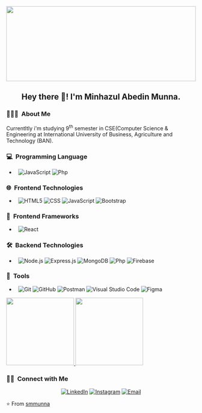 <img src="https://www.synergisticit.com/wp-content/uploads/2021/09/Dallas-Banner.jpg" width="100%" height="200">

<h2 align="center"> Hey there 👋! I'm Minhazul Abedin Munna.</h2>

<h3> 👨🏻‍💻 &nbsp;About Me </h3>
Currentltly i'm studying  9<sup>th</sup> semester in CSE(Computer Science & Engineering at International University of Business, Agriculture and Technology (BAN). 

<h3> 💻 &nbsp;Programming Language</h3>

-  &nbsp;
   ![JavaScript](https://img.shields.io/badge/-JavaScript-333333?style=flat&logo=javascript)
   ![Php](https://img.shields.io/badge/-Php-333333?style=flat&logo=php)
 
<h3> 🌐 &nbsp;Frontend Technologies</h3>

-  &nbsp;
  ![HTML5](https://img.shields.io/badge/-HTML5-333333?style=flat&logo=HTML5)
  ![CSS](https://img.shields.io/badge/-CSS-333333?style=flat&logo=CSS3&logoColor=1572B6)
  ![JavaScript](https://img.shields.io/badge/-JavaScript-333333?style=flat&logo=javascript)
  ![Bootstrap](https://img.shields.io/badge/-Bootstrap-333333?style=flat&logo=bootstrap&logoColor=563D7C)


<h3> 📶 &nbsp;Frontend Frameworks</h3>

-  &nbsp;
  ![React](https://img.shields.io/badge/-React-333333?style=flat&logo=react)

<h3> 🛠 &nbsp;Backend Technologies</h3>


   
-  &nbsp;
  ![Node.js](https://img.shields.io/badge/-Node.js-333333?style=flat&logo=node.js)
  ![Express.js](https://img.shields.io/badge/-Express-333333?style=flat&logo=express)
  ![MongoDB](https://img.shields.io/badge/-MongoDB-333333?style=flat&logo=mongodb)
  ![Php](https://img.shields.io/badge/-Php-333333?style=flat&logo=php)
  ![Firebase](https://img.shields.io/badge/-Firebase-333333?style=flat&logo=firebase)


<h3> 🔧 &nbsp;Tools</h3>

-  &nbsp;
   ![Git](https://img.shields.io/badge/-Git-333333?style=flat&logo=git)
  ![GitHub](https://img.shields.io/badge/-GitHub-333333?style=flat&logo=github)
  ![Postman](https://img.shields.io/badge/-Postman-333333?style=flat&logo=postman)
   ![Visual Studio Code](https://img.shields.io/badge/-Visual%20Studio%20Code-333333?style=flat&logo=visual-studio-code&logoColor=007ACC)
  ![Figma](https://img.shields.io/badge/-Figma-333333?style=flat&logo=figma)

<a href="https://github.com/smmunna">
  <img height="180em" src="https://github-readme-stats.vercel.app/api?username=smmunna&theme=buefy&show_icons=true&show_prs=false" />
  <img height="180em" src="https://github-readme-stats.vercel.app/api/top-langs/?username=smmunna&theme=buefy&layout=compact" />
</a>






<h3> 🤝🏻 &nbsp;Connect with Me </h3>

<p align="center">
<a href="https://www.linkedin.com/in/minhazul-abedin-munna-77181b178"><img alt="LinkedIn" src="https://img.shields.io/badge/LinkedIn-smmunna-blue?style=flat-square&logo=linkedin"></a>
<a href="https://www.instagram.com/sm.munna_x/"><img alt="Instagram" src="https://img.shields.io/badge/Instagram-smmunna-blue?style=flat-square&logo=instagram"></a>
<a href="mailto:minhazulabedinmunna@gmail.com"><img alt="Email" src="https://img.shields.io/badge/Email-minhazulabedinmunna@gmail.com-blue?style=flat-square&logo=gmail"></a>
</p>

⭐️ From [smmunna](https://github.com/smmunna)
